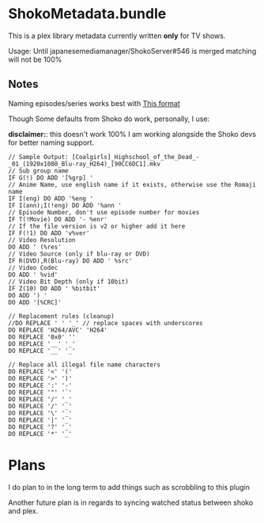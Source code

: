 ShokoMetadata.bundle
====================
This is a plex library metadata currently written **only** for TV shows.

Usage:
Until japanesemediamanager/ShokoServer#546 is merged matching will not be 100%

## Notes
Naming episodes/series works best with [This format](https://support.plex.tv/hc/en-us/articles/200220687-Naming-Series-Season-Based-TV-Shows)

Though Some defaults from Shoko do work, personally, I use:

**disclaimer:**: this doesn't work 100% I am working alongside the Shoko devs for better naming support.

```
// Sample Output: [Coalgirls]_Highschool_of_the_Dead_-_01_(1920x1080_Blu-ray_H264)_[90CC6DC1].mkv
// Sub group name
IF G(!) DO ADD '[%grp] '
// Anime Name, use english name if it exists, otherwise use the Romaji name
IF I(eng) DO ADD '%eng '
IF I(ann);I(!eng) DO ADD '%ann '
// Episode Number, don't use episode number for movies
IF T(!Movie) DO ADD '- %enr'
// If the file version is v2 or higher add it here
IF F(!1) DO ADD 'v%ver'
// Video Resolution
DO ADD ' (%res'
// Video Source (only if blu-ray or DVD)
IF R(DVD),R(Blu-ray) DO ADD ' %src'
// Video Codec
DO ADD ' %vid'
// Video Bit Depth (only if 10bit)
IF Z(10) DO ADD ' %bitbit'
DO ADD ') '
DO ADD '[%CRC]'

// Replacement rules (cleanup)
//DO REPLACE ' ' '_' // replace spaces with underscores
DO REPLACE 'H264/AVC' 'H264'
DO REPLACE '0x0' ''
DO REPLACE '__' '_'
DO REPLACE '__' '_'

// Replace all illegal file name characters
DO REPLACE '<' '('
DO REPLACE '>' ')'
DO REPLACE ':' '-'
DO REPLACE '"' '`'
DO REPLACE '/' '_'
DO REPLACE '/' '_'
DO REPLACE '\' '_'
DO REPLACE '|' '_'
DO REPLACE '?' '_'
DO REPLACE '*' '_'
```

# Plans

I do plan to in the long term to add things such as scrobbling to this plugin

Another future plan is in regards to syncing watched status between shoko and plex.

